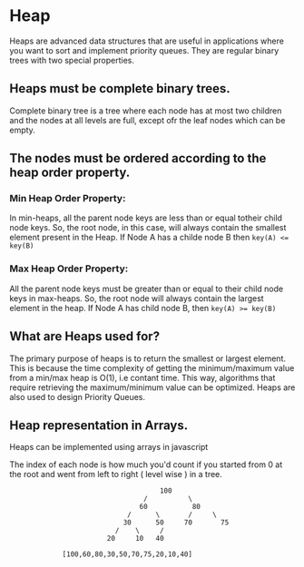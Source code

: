 # Heap

Heaps are advanced data structures that are useful in applications where you want to sort and implement priority queues. They are regular binary trees with two special properties.

## Heaps must be complete binary trees.

Complete binary tree is a tree where each node has at most two children and the nodes at all levels are full, except ofr the leaf nodes which can be empty.

## The nodes must be ordered according to the heap order property.

### Min Heap Order Property:

In min-heaps, all the parent node keys are less than or equal totheir child node keys. So, the root node, in this case, will always contain the smallest element present in the Heap. If Node A has a childe node B then `key(A) <= key(B)`

### Max Heap Order Property:

All the parent node keys must be greater than or equal to their child node keys in max-heaps. So, the root node will always contain the largest element in the heap. If Node A has child node B, then `key(A) >= key(B)`

## What are Heaps used for?

The primary purpose of heaps is to return the smallest or largest element. This is because the time complexity of getting the minimum/maximum value from a min/max heap is O(1), i.e contant time. This way, algorithms that require retrieving the maximum/minimum value can be optimized. Heaps are also used to design Priority Queues.

## Heap representation in Arrays.

Heaps can be implemented using arrays in javascript

The index of each node is how much you'd count if you started from 0 at the root and went from left to right ( level wise ) in a tree.

                                         100
                                     /          \
                                    60           80
                                 /      \       /     \
                                30      50     70       75
                              /    \     /
                            20     10   40

                 [100,60,80,30,50,70,75,20,10,40]
